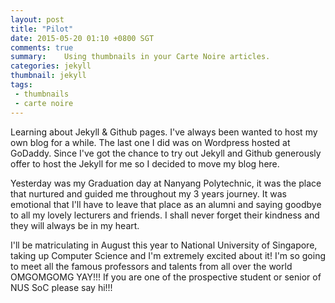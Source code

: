 ```yaml
---
layout: post
title: "Pilot"
date: 2015-05-20 01:10 +0800 SGT
comments: true
summary:    Using thumbnails in your Carte Noire articles.
categories: jekyll
thumbnail: jekyll
tags:
 - thumbnails
 - carte noire
---
```


Learning about Jekyll & Github pages. I've always been wanted to host my own blog for a while. The last one I did was on Wordpress hosted at GoDaddy. Since I've got the chance to try out Jekyll and Github generously offer to host the Jekyll for me so I decided to move my blog here.

Yesterday was my Graduation day at Nanyang Polytechnic, it was the place that nurtured and guided me throughout my 3 years journey. It was emotional that I'll have to leave that place as an alumni and saying goodbye to all my lovely lecturers and friends. I shall never forget their kindness and they will always be in my heart.

I'll be matriculating in August this year to National University of Singapore, taking up Computer Science and I'm extremely excited about it! I'm so going to meet all the famous professors and talents from all over the world OMGOMGOMG YAY!!! If you are one of the prospective student or senior of NUS SoC please say hi!!!